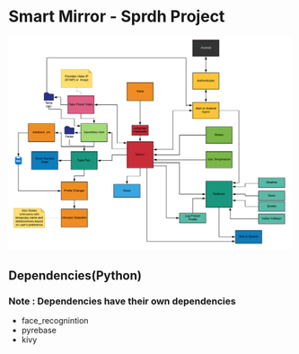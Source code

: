 # Smart Mirror - Sprdh Project
![](/docs/SoftwareStructure.png)

## Dependencies(Python)
### Note : Dependencies have their own dependencies
* face_recognintion 
* pyrebase
* kivy
